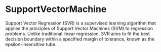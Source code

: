 # SupportVectorMachine
Support Vector Regression (SVR) is a supervised learning algorithm that applies the principles of Support Vector Machines (SVM) to regression problems. Unlike traditional linear regression, SVR aims to fit the best decision boundary within a specified margin of tolerance, known as the epsilon-insensitive tube. 
